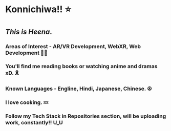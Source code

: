 # Konnichiwa!! ⭐
## _This is Heena_. 
### Areas of Interest - AR/VR Development, WebXR, Web Development 🐱‍🏍
### You'll find me reading books or watching anime and dramas xD. 🎗
### Known Languages - **Engline, Hindi, Japanese, Chinese.** ☮
### I love cooking. 💤
### Follow my Tech Stack in Repositories section, will be uploading work, constantly!! U_U
